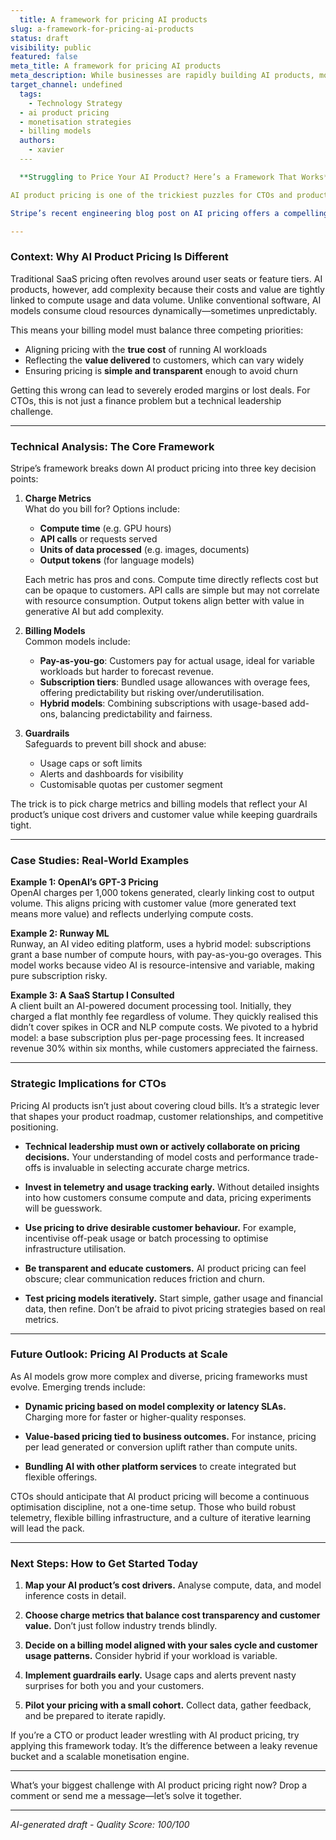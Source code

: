 ```yaml
---
  title: A framework for pricing AI products
slug: a-framework-for-pricing-ai-products
status: draft
visibility: public
featured: false
meta_title: A framework for pricing AI products
meta_description: While businesses are rapidly building AI products, monetization remains a challenge. In this post, we share a framework for building a successful pricing strategy with key decision points on charge metrics, billing models, and guardrails.
target_channel: undefined
  tags:
    - Technology Strategy
  - ai product pricing
  - monetisation strategies
  - billing models
  authors:
    - xavier
  ---

  **Struggling to Price Your AI Product? Here’s a Framework That Works**

AI product pricing is one of the trickiest puzzles for CTOs and product leaders today. You’ve built a smart, data-hungry model that’s driving real value, but how do you translate that into a billing strategy that customers accept—and that scales with your costs? If you’ve been stuck between charging by API calls, a flat subscription, or something more exotic, you’re not alone.

Stripe’s recent engineering blog post on AI pricing offers a compelling framework that cuts through the noise. But it’s not just theory: I’ll break down how you can apply this to your own AI product, avoid common pitfalls, and build a monetisation strategy that supports long-term growth.

---
```


### Context: Why AI Product Pricing Is Different

Traditional SaaS pricing often revolves around user seats or feature tiers. AI products, however, add complexity because their costs and value are tightly linked to compute usage and data volume. Unlike conventional software, AI models consume cloud resources dynamically—sometimes unpredictably.

This means your billing model must balance three competing priorities:

- Aligning pricing with the **true cost** of running AI workloads
- Reflecting the **value delivered** to customers, which can vary widely
- Ensuring pricing is **simple and transparent** enough to avoid churn

Getting this wrong can lead to severely eroded margins or lost deals. For CTOs, this is not just a finance problem but a technical leadership challenge.

---

### Technical Analysis: The Core Framework

Stripe’s framework breaks down AI product pricing into three key decision points:

1. **Charge Metrics**  
   What do you bill for? Options include:
   - **Compute time** (e.g. GPU hours)
   - **API calls** or requests served
   - **Units of data processed** (e.g. images, documents)
   - **Output tokens** (for language models)

   Each metric has pros and cons. Compute time directly reflects cost but can be opaque to customers. API calls are simple but may not correlate with resource consumption. Output tokens align better with value in generative AI but add complexity.

2. **Billing Models**  
   Common models include:
   - **Pay-as-you-go**: Customers pay for actual usage, ideal for variable workloads but harder to forecast revenue.
   - **Subscription tiers**: Bundled usage allowances with overage fees, offering predictability but risking over/underutilisation.
   - **Hybrid models**: Combining subscriptions with usage-based add-ons, balancing predictability and fairness.

3. **Guardrails**  
   Safeguards to prevent bill shock and abuse:
   - Usage caps or soft limits
   - Alerts and dashboards for visibility
   - Customisable quotas per customer segment

The trick is to pick charge metrics and billing models that reflect your AI product’s unique cost drivers and customer value while keeping guardrails tight.

---

### Case Studies: Real-World Examples

**Example 1: OpenAI’s GPT-3 Pricing**  
OpenAI charges per 1,000 tokens generated, clearly linking cost to output volume. This aligns pricing with customer value (more generated text means more value) and reflects underlying compute costs.

**Example 2: Runway ML**  
Runway, an AI video editing platform, uses a hybrid model: subscriptions grant a base number of compute hours, with pay-as-you-go overages. This model works because video AI is resource-intensive and variable, making pure subscription risky.

**Example 3: A SaaS Startup I Consulted**  
A client built an AI-powered document processing tool. Initially, they charged a flat monthly fee regardless of volume. They quickly realised this didn’t cover spikes in OCR and NLP compute costs. We pivoted to a hybrid model: a base subscription plus per-page processing fees. It increased revenue 30% within six months, while customers appreciated the fairness.

---

### Strategic Implications for CTOs

Pricing AI products isn’t just about covering cloud bills. It’s a strategic lever that shapes your product roadmap, customer relationships, and competitive positioning.

- **Technical leadership must own or actively collaborate on pricing decisions.** Your understanding of model costs and performance trade-offs is invaluable in selecting accurate charge metrics.
  
- **Invest in telemetry and usage tracking early.** Without detailed insights into how customers consume compute and data, pricing experiments will be guesswork.

- **Use pricing to drive desirable customer behaviour.** For example, incentivise off-peak usage or batch processing to optimise infrastructure utilisation.

- **Be transparent and educate customers.** AI product pricing can feel obscure; clear communication reduces friction and churn.

- **Test pricing models iteratively.** Start simple, gather usage and financial data, then refine. Don’t be afraid to pivot pricing strategies based on real metrics.

---

### Future Outlook: Pricing AI Products at Scale

As AI models grow more complex and diverse, pricing frameworks must evolve. Emerging trends include:

- **Dynamic pricing based on model complexity or latency SLAs.** Charging more for faster or higher-quality responses.
  
- **Value-based pricing tied to business outcomes.** For instance, pricing per lead generated or conversion uplift rather than compute units.

- **Bundling AI with other platform services** to create integrated but flexible offerings.

CTOs should anticipate that AI product pricing will become a continuous optimisation discipline, not a one-time setup. Those who build robust telemetry, flexible billing infrastructure, and a culture of iterative learning will lead the pack.

---

### Next Steps: How to Get Started Today

1. **Map your AI product’s cost drivers.** Analyse compute, data, and model inference costs in detail.

2. **Choose charge metrics that balance cost transparency and customer value.** Don’t just follow industry trends blindly.

3. **Decide on a billing model aligned with your sales cycle and customer usage patterns.** Consider hybrid if your workload is variable.

4. **Implement guardrails early.** Usage caps and alerts prevent nasty surprises for both you and your customers.

5. **Pilot your pricing with a small cohort.** Collect data, gather feedback, and be prepared to iterate rapidly.

If you’re a CTO or product leader wrestling with AI product pricing, try applying this framework today. It’s the difference between a leaky revenue bucket and a scalable monetisation engine.

---

What’s your biggest challenge with AI product pricing right now? Drop a comment or send me a message—let’s solve it together.

  ---

  *AI-generated draft - Quality Score: 100/100*